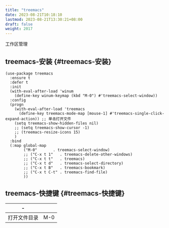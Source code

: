 ```yaml
---
title: "treemacs"
date: 2023-08-21T10:18:10
lastmod: 2023-08-21T13:30:21+08:00
draft: false
weight: 2017
---
```


工作区管理 <br/>


## treemacs-安装 {#treemacs-安装}

```elisp
(use-package treemacs
  :ensure t
  :defer t
  :init
  (with-eval-after-load 'winum
    (define-key winum-keymap (kbd "M-0") #'treemacs-select-window))
  :config
  (progn
    (with-eval-after-load 'treemacs
      (define-key treemacs-mode-map [mouse-1] #'treemacs-single-click-expand-action)) ;; 单击打开文件
    (setq treemacs-show-hidden-files nil)          
    ;; (setq treemacs-show-cursor -1)
    ;; (treemacs-resize-icons 15)          
    )
  :bind
  (:map global-map
        ("M-0"       . treemacs-select-window)
        ;; ("C-x t 1"   . treemacs-delete-other-windows)
        ;; ("C-x t t"   . treemacs)
        ;; ("C-x t d"   . treemacs-select-directory)
        ;; ("C-x t B"   . treemacs-bookmark)
        ;; ("C-x t C-t" . treemacs-find-file)
        ))
```


## treemacs-快捷键 {#treemacs-快捷键}

| -      |     |
|--------|-----|
| 打开文件目录 | M-0 |

